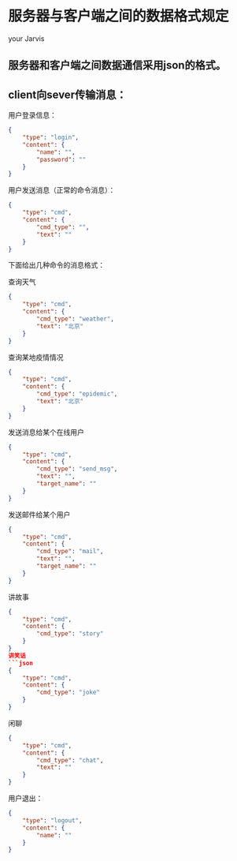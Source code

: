 # 服务器与客户端之间的数据格式规定


your Jarvis

服务器和客户端之间数据通信采用json的格式。
---
client向sever传输消息：
---
用户登录信息：
```json
{
    "type": "login",
    "content": {
        "name": "",
        "password": ""
    }
}
```
用户发送消息（正常的命令消息）：
```json
{
    "type": "cmd",
    "content": {
        "cmd_type": "",
        "text": ""
    }
}
```
下面给出几种命令的消息格式：

查询天气
```json
{
    "type": "cmd",
    "content": {
        "cmd_type": "weather",
        "text": "北京"
    }
}
```
查询某地疫情情况
```json
{
    "type": "cmd",
    "content": {
        "cmd_type": "epidemic",
        "text": "北京"
    }
}
```
发送消息给某个在线用户
```json
{
    "type": "cmd",
    "content": {
        "cmd_type": "send_msg",
        "text": "",
        "target_name": ""
    }
}
```
发送邮件给某个用户
```json
{
    "type": "cmd",
    "content": {
        "cmd_type": "mail",
        "text": "",
        "target_name": ""
    }
}
```
讲故事
```json
{
    "type": "cmd",
    "content": {
        "cmd_type": "story"
    }
}
讲笑话
```json
{
    "type": "cmd",
    "content": {
        "cmd_type": "joke"
    }
}
```
闲聊
```json
{
    "type": "cmd",
    "content": {
        "cmd_type": "chat",
        "text": ""
    }
}
```
用户退出：
```json
{
    "type": "logout",
    "content": {
        "name": ""
    }
}
```